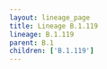 ```yaml
---
layout: lineage_page
title: Lineage B.1.119
lineage: B.1.119
parent: B.1
children: ['B.1.119']
---
```

